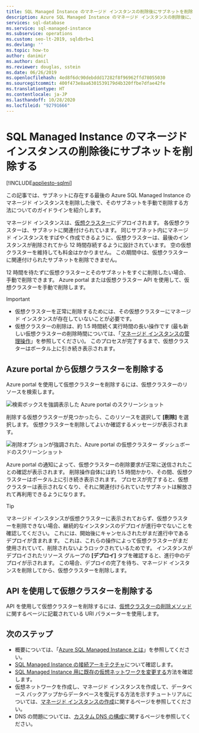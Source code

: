 ```yaml
---
title: SQL Managed Instance のマネージド インスタンスの削除後にサブネットを削除する
description: Azure SQL Managed Instance のマネージド インスタンスの削除後に、Azure 仮想ネットワークを削除する方法について説明します。
services: sql-database
ms.service: sql-managed-instance
ms.subservice: operations
ms.custom: seo-lt-2019, sqldbrb=1
ms.devlang: ''
ms.topic: how-to
author: danimir
ms.author: danil
ms.reviewer: douglas, sstein
ms.date: 06/26/2019
ms.openlocfilehash: 4ed8f6dc90debddd17282f8f96962ffd78055030
ms.sourcegitcommit: 400f473e8aa6301539179d4b320ffbe7dfae42fe
ms.translationtype: HT
ms.contentlocale: ja-JP
ms.lasthandoff: 10/28/2020
ms.locfileid: "92791666"
---
```

# <a name="delete-a-subnet-after-deleting-a-managed-instance-of-sql-managed-instance"></a>SQL Managed Instance のマネージド インスタンスの削除後にサブネットを削除する
[!INCLUDE[appliesto-sqlmi](../includes/appliesto-sqlmi.md)]

この記事では、サブネットに存在する最後の Azure SQL Managed Instance のマネージド インスタンスを削除した後で、そのサブネットを手動で削除する方法についてのガイドラインを紹介します。

マネージド インスタンスは、[仮想クラスター](connectivity-architecture-overview.md#virtual-cluster-connectivity-architecture)にデプロイされます。 各仮想クラスターは、サブネットに関連付けられています。 同じサブネット内にマネージド インスタンスをすばやく作成できるように、仮想クラスターは、最後のインスタンスが削除されてから 12 時間存続するように設計されています。 空の仮想クラスターを維持しても料金はかかりません。 この期間中は、仮想クラスターに関連付けられたサブネットを削除できません。

12 時間を待たずに仮想クラスターとそのサブネットをすぐに削除したい場合、手動で削除できます。 Azure portal または仮想クラスター API を使用して、仮想クラスターを手動で削除します。

> [!IMPORTANT]
> - 仮想クラスターを正常に削除するためには、その仮想クラスターにマネージド インスタンスが存在していないことが必要です。 
> - 仮想クラスターの削除は、約 1.5 時間続く実行時間の長い操作です (最も新しい仮想クラスターの削除時間については、「[マネージド インスタンスの管理操作](./sql-managed-instance-paas-overview.md#management-operations)」を参照してください)。 このプロセスが完了するまで、仮想クラスターはポータル上に引き続き表示されます。

## <a name="delete-a-virtual-cluster-from-the-azure-portal"></a>Azure portal から仮想クラスターを削除する

Azure portal を使用して仮想クラスターを削除するには、仮想クラスターのリソースを検索します。

![検索ボックスを強調表示した Azure portal のスクリーンショット](./media/virtual-cluster-delete/virtual-clusters-search.png)

削除する仮想クラスターが見つかったら、このリソースを選択して **[削除]** を選択します。 仮想クラスターを削除してよいか確認するメッセージが表示されます。

![削除オプションが強調された、Azure portal の仮想クラスター ダッシュボードのスクリーンショット](./media/virtual-cluster-delete/virtual-clusters-delete.png)

Azure portal の通知によって、仮想クラスターの削除要求が正常に送信されたことの確認が表示されます。 削除操作自体には約 1.5 時間かかり、その間、仮想クラスターはポータル上に引き続き表示されます。 プロセスが完了すると、仮想クラスターは表示されなくなり、それに関連付けられていたサブネットは解放されて再利用できるようになります。

> [!TIP]
> マネージド インスタンスが仮想クラスターに表示されておらず、仮想クラスターを削除できない場合、継続的なインスタンスのデプロイが進行中でないことを確認してください。 これには、開始後にキャンセルされたがまだ進行中であるデプロイが含まれます。 これは、これらの操作によって仮想クラスターがまだ使用されていて、削除されないようロックされているためです。 インスタンスがデプロイされたリソース グループの **[デプロイ]** タブを確認すると、進行中のデプロイが示されます。 この場合、デプロイの完了を待ち、マネージド インスタンスを削除してから、仮想クラスターを削除します。

## <a name="delete-a-virtual-cluster-by-using-the-api"></a>API を使用して仮想クラスターを削除する

API を使用して仮想クラスターを削除するには、[仮想クラスターの削除メソッド](/rest/api/sql/virtualclusters/delete)に関するページに記載されている URI パラメーターを使用します。

## <a name="next-steps"></a>次のステップ

- 概要については、「[Azure SQL Managed Instance とは](sql-managed-instance-paas-overview.md)」を参照してください。
- [SQL Managed Instance の接続アーキテクチャ](connectivity-architecture-overview.md)について確認します。
- [SQL Managed Instance 用に既存の仮想ネットワークを変更する](vnet-existing-add-subnet.md)方法を確認します。
- 仮想ネットワークを作成し、マネージド インスタンスを作成して、データベース バックアップからデータベースを復元する方法を示すチュートリアルについては、[マネージド インスタンスの作成](instance-create-quickstart.md)に関するページを参照してください。
- DNS の問題については、[カスタム DNS の構成](custom-dns-configure.md)に関するページを参照してください。